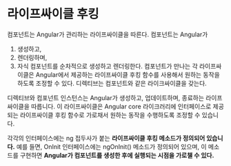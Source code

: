 # 라이프싸이클 후킹
컴포넌트는 Angular가 관리하는 라이프싸이클을 따른다.
컴포넌트는 Angular가 
1. 생성하고, 
2. 렌더링하며, 
3. 자식 컴포넌트를 순차적으로 생성하고 렌더링한다.
컴포넌트가 만나는 각 라이프싸이클은 Angular에서 제공하는 라이프싸이클 후킹 함수를 사용해서 원하는 동작을 하도록 조정할 수 있다.
디렉티브는 컴포넌트와 같은 라이크싸이클을 갖는다.


디렉티브와 컴포넌트 인스턴스는 Angular가 생성하고, 업데이트하며, 종료하는 라이프싸이클을 따릅니다. 이 라이프싸이클은 Angular core 라이크러리에 인터페이스로 제공되는 라이프싸이클 후킹 함수로 가로채서 원하는 동작을 수행하도록 조정할 수 있습니다.

각각의 인터페이스에는 ng 접두사가 붙는 **라이프싸이클 후킹 메소드가 정의되어 있습니다.** 예를 들면, OnInit 인터페이스에는 ngOnInit() 메소드가 정의되어 있으며, 이 메소드를 구현하면 **Angular가 컴포넌트를 생성한 후에 실행되는 시점을 가로챌 수 있다.**
